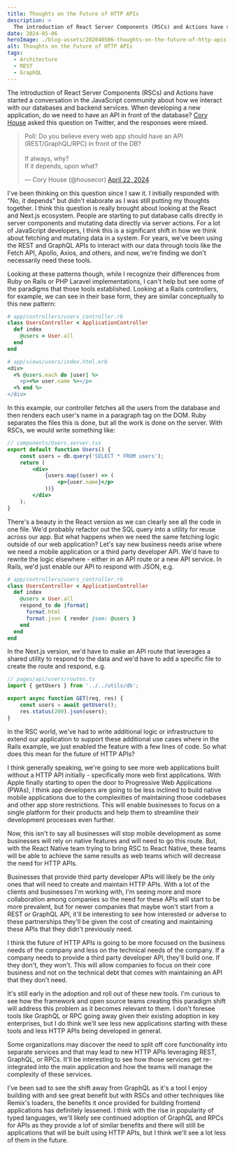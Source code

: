 ```yaml
---
title: Thoughts on the Future of HTTP APIs
description: >
  The introduction of React Server Components (RSCs) and Actions have started a conversation in the JavaScript community about how we interact with our databases and backend services. When developing a new application, do we need to have an API in front of the database?
date: 2024-05-06
heroImage: ./blog-assets/202040506-thoughts-on-the-future-of-http-apis.png
alt: Thoughts on the Future of HTTP APIs
tags:
  - Architecture
  - REST
  - GraphQL
---
```


The introduction of React Server Components (RSCs) and Actions have started a conversation in the JavaScript community about how we interact with our databases and backend services. When developing a new application, do we need to have an API in front of the database? [Cory House](https://twitter.com/housecor) asked this question on Twitter, and the responses were mixed.

<blockquote class="twitter-tweet" data-theme="dark"><p lang="en" dir="ltr">Poll: Do you believe every web app should have an API (REST/GraphQL/RPC) in front of the DB?<br><br>If always, why?<br>If it depends, upon what?</p>&mdash; Cory House (@housecor) <a href="https://twitter.com/housecor/status/1782402966038679644?ref_src=twsrc%5Etfw">April 22, 2024</a></blockquote> <script async src="https://platform.twitter.com/widgets.js" charset="utf-8"></script>

I've been thinking on this question since I saw it. I initially responded with "No, it depends" but didn't elaborate as I was still putting my thoughts together. I think this question is really brought about looking at the React and Next.js ecosystem. People are starting to put database calls directly in server components and mutating data directly via server actions. For a lot of JavaScript developers, I think this is a significant shift in how we think about fetching and mutating data in a system. For years, we've been using the REST and GraphQL APIs to interact with our data through tools like the Fetch API, Apollo, Axios, and others, and now, we're finding we don't necessarily need these tools.

Looking at these patterns though, while I recognize their differences from Ruby on Rails or PHP Laravel implementations, I can't help but see some of the paradigms that those tools established. Looking at a Rails controllers, for example, we can see in their base form, they are similar conceptually to this new pattern:

```ruby
# app/controllers/users_controller.rb
class UsersController < ApplicationController
  def index
    @users = User.all
  end
end

# app/views/users/index.html.erb
<div>
  <% @users.each do |user| %>
    <p><%= user.name %></p>
  <% end %>
</div>
```

In this example, our controller fetches all the users from the database and then renders each user's name in a paragraph tag on the DOM. Ruby separates the files this is done, but all the work is done on the server. With RSCs, we would write something like:

```jsx
// components/Users.server.tsx
export default function Users() {
	const users = db.query('SELECT * FROM users');
	return (
		<div>
			{users.map((user) => (
				<p>{user.name}</p>
			))}
		</div>
	);
}
```

There's a beauty in the React version as we can clearly see all the code in one file. We'd probably refactor out the SQL query into a utility for reuse across our app. But what happens when we need the same fetching logic outside of our web application? Let's say new business needs arise where we need a mobile application or a third party developer API. We'd have to rewrite the logic elsewhere - either in an API route or a new API service. In Rails, we'd just enable our API to respond with JSON, e.g.

```ruby
# app/controllers/users_controller.rb
class UsersController < ApplicationController
  def index
    @users = User.all
    respond_to do |format|
      format.html
      format.json { render json: @users }
    end
  end
end
```

In the Next.js version, we'd have to make an API route that leverages a shared utility to respond to the data and we'd have to add a specific file to create the route and respond, e.g.

```jsx
// pages/api/users/routes.ts
import { getUsers } from '../../utils/db';

export async function GET(req, res) {
	const users = await getUsers();
	res.status(200).json(users);
}
```

In the RSC world, we've had to write additional logic or infrastructure to extend our application to support these additional use cases where in the Rails example, we just enabled the feature with a few lines of code. So what does this mean for the future of HTTP APIs?

I think generally speaking, we're going to see more web applications built without a HTTP API initially - specifically more web first applications. With Apple finally starting to open the door to Progressive Web Applications (PWAs), I think app developers are going to be less inclined to build native mobile applications due to the complexities of maintaining those codebases and other app store restrictions. This will enable businesses to focus on a single platform for their products and help them to streamline their development processes even further.

Now, this isn't to say all businesses will stop mobile development as some businesses will rely on native features and will need to go this route. But, with the React Native team trying to bring RSC to React Native, these teams will be able to achieve the same results as web teams which will decrease the need for HTTP APIs.

Businesses that provide third party developer APIs will likely be the only ones that will need to create and maintain HTTP APIs. With a lot of the clients and businesses I'm working with, I'm seeing more and more collaboration among companies so the need for these APIs will start to be more prevalent, but for newer companies that maybe won't start from a REST or GraphQL API, it'll be interesting to see how interested or adverse to these partnerships they'll be given the cost of creating and maintaining these APIs that they didn't previously need.

I think the future of HTTP APIs is going to be more focused on the business needs of the company and less on the technical needs of the company. If a company needs to provide a third party developer API, they'll build one. If they don't, they won't. This will allow companies to focus on their core business and not on the technical debt that comes with maintaining an API that they don't need.

It's still early in the adoption and roll out of these new tools. I'm curious to see how the framework and open source teams creating this paradigm shift will address this problem as it becomes relevant to them. I don't foresee tools like GraphQL or RPC going away given their existing adoption in key enterprises, but I do think we'll see less new applications starting with these tools and less HTTP APIs being developed in general.

Some organizations may discover the need to split off core functionality into separate services and that may lead to new HTTP APIs leveraging REST, GraphQL, or RPCs. It'll be interesting to see how those services get re-integrated into the main application and how the teams will manage the complexity of these services.

I've been sad to see the shift away from GraphQL as it's a tool I enjoy building with and see great benefit but with RSCs and other techniques like Remix's loaders, the benefits it once provided for building frontend applications has definitely lessened. I think with the rise in popularity of typed languages, we'll likely see continued adoption of GraphQL and RPCs for APIs as they provide a lof of similar benefits and there will still be applications that will be built using HTTP APIs, but I think we'll see a lot less of them in the future.
